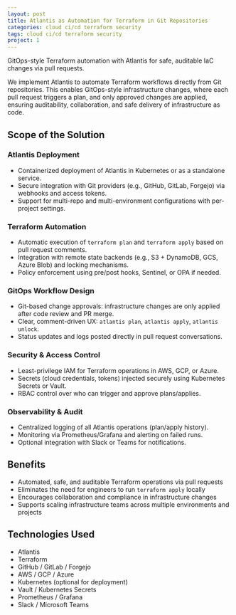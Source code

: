 ```yaml
---
layout: post
title: Atlantis as Automation for Terraform in Git Repositories
categories: cloud ci/cd terraform security
tags: cloud ci/cd terraform security
project: 1
---
```


GitOps-style Terraform automation with Atlantis for safe, auditable IaC changes via pull requests.

<!--more-->

We implement Atlantis to automate Terraform workflows directly from Git repositories. This enables GitOps-style infrastructure changes, where each pull request triggers a plan, and only approved changes are applied, ensuring auditability, collaboration, and safe delivery of infrastructure as code.

## Scope of the Solution

### Atlantis Deployment

- Containerized deployment of Atlantis in Kubernetes or as a standalone service.  
- Secure integration with Git providers (e.g., GitHub, GitLab, Forgejo) via webhooks and access tokens.  
- Support for multi-repo and multi-environment configurations with per-project settings.

### Terraform Automation

- Automatic execution of `terraform plan` and `terraform apply` based on pull request comments.  
- Integration with remote state backends (e.g., S3 + DynamoDB, GCS, Azure Blob) and locking mechanisms.  
- Policy enforcement using pre/post hooks, Sentinel, or OPA if needed.

### GitOps Workflow Design

- Git-based change approvals: infrastructure changes are only applied after code review and PR merge.  
- Clear, comment-driven UX: `atlantis plan`, `atlantis apply`, `atlantis unlock`.  
- Status updates and logs posted directly in pull request conversations.

### Security & Access Control

- Least-privilege IAM for Terraform operations in AWS, GCP, or Azure.  
- Secrets (cloud credentials, tokens) injected securely using Kubernetes Secrets or Vault.  
- RBAC control over who can trigger and approve plans/applies.

### Observability & Audit

- Centralized logging of all Atlantis operations (plan/apply history).  
- Monitoring via Prometheus/Grafana and alerting on failed runs.  
- Optional integration with Slack or Teams for notifications.

## Benefits

- Automated, safe, and auditable Terraform operations via pull requests  
- Eliminates the need for engineers to run `terraform apply` locally  
- Encourages collaboration and compliance in infrastructure changes  
- Supports scaling infrastructure teams across multiple environments and projects

## Technologies Used

- Atlantis  
- Terraform  
- GitHub / GitLab / Forgejo  
- AWS / GCP / Azure  
- Kubernetes (optional for deployment)  
- Vault / Kubernetes Secrets  
- Prometheus / Grafana  
- Slack / Microsoft Teams
